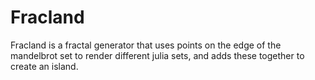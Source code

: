 # Fracland
Fracland is a fractal generator that uses points on the edge of the mandelbrot set to render different julia sets,
and adds these together to create an island.